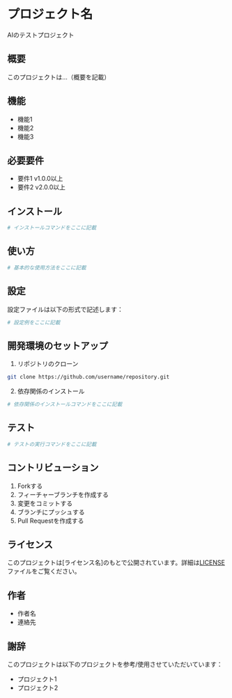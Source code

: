 # プロジェクト名

AIのテストプロジェクト

## 概要

このプロジェクトは...（概要を記載）

## 機能

- 機能1
- 機能2
- 機能3

## 必要要件

- 要件1 v1.0.0以上
- 要件2 v2.0.0以上

## インストール

```bash
# インストールコマンドをここに記載
```

## 使い方

```bash
# 基本的な使用方法をここに記載
```

## 設定

設定ファイルは以下の形式で記述します：

```yaml
# 設定例をここに記載
```

## 開発環境のセットアップ

1. リポジトリのクローン
```bash
git clone https://github.com/username/repository.git
```

2. 依存関係のインストール
```bash
# 依存関係のインストールコマンドをここに記載
```

## テスト

```bash
# テストの実行コマンドをここに記載
```

## コントリビューション

1. Forkする
2. フィーチャーブランチを作成する
3. 変更をコミットする
4. ブランチにプッシュする
5. Pull Requestを作成する

## ライセンス

このプロジェクトは[ライセンス名]のもとで公開されています。詳細は[LICENSE](LICENSE)ファイルをご覧ください。

## 作者

- 作者名
- 連絡先

## 謝辞

このプロジェクトは以下のプロジェクトを参考/使用させていただいています：

- プロジェクト1
- プロジェクト2
